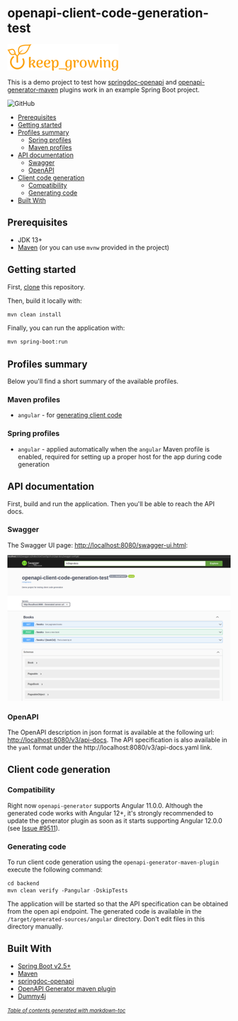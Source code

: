 # openapi-client-code-generation-test

[![keep_growing logo](readme-images/logo_250x60.png)](https://keepgrowing.in/)

This is a demo project to test how [springdoc-openapi](https://github.com/springdoc/springdoc-openapi) and 
[openapi-generator-maven](https://openapi-generator.tech/docs/plugins#maven) plugins work in an example Spring Boot project.

![GitHub](https://img.shields.io/github/license/little-pinecone/openapi-client-code-generation-test)

- [Prerequisites](#prerequisites)
- [Getting started](#getting-started)
- [Profiles summary](#profiles-summary)
    * [Spring profiles](#spring-profiles)
    * [Maven profiles](#maven-profiles)
- [API documentation](#api-documentation)
    * [Swagger](#swagger)
    * [OpenAPI](#openapi)
- [Client code generation](#client-code-generation)
    * [Compatibility](#compatibility)
    * [Generating code](#generating-code)
- [Built With](#built-with)

## Prerequisites

* JDK 13+
* [Maven](https://maven.apache.org/) (or you can use `mvnw` provided in the project)

## Getting started

First, [clone](https://docs.github.com/en/github/creating-cloning-and-archiving-repositories/cloning-a-repository-from-github/cloning-a-repository) this repository.

Then, build it locally with:
```bash
mvn clean install
```

Finally, you can run the application with:

```bash
mvn spring-boot:run
```

## Profiles summary

Below you'll find a short summary of the available profiles.

### Maven profiles

* `angular` - for [generating client code](https://codesoapbox.dev/generate-client-code-from-spring-boot-using-maven/)

### Spring profiles

* `angular` - applied automatically when the `angular` Maven profile is enabled, required for setting up a proper host for the app during code generation

## API documentation

First, build and run the application. Then you'll be able to reach the API docs.

### Swagger

The Swagger UI page: [http://localhost:8080/swagger-ui.html](http://localhost:8080/swagger-ui.html):

![swagger screenshot](readme-images/swagger-ui-screenshot.png)

### OpenAPI

The OpenAPI description in json format is available at the following url: [http://localhost:8080/v3/api-docs](http://localhost:8080/v3/api-docs). 
The API specification is also available in the `yaml` format under the http://localhost:8080/v3/api-docs.yaml link.

## Client code generation

### Compatibility

Right now `openapi-generator` supports Angular 11.0.0.
Although the generated code works with Angular 12+, it's strongly recommended to update the generator plugin as soon as
it starts supporting Angular 12.0.0 (see [Issue #9511](https://github.com/OpenAPITools/openapi-generator/issues/9511)).

### Generating code

To run client code generation using the `openapi-generator-maven-plugin` execute the following command:

```shell
cd backend
mvn clean verify -Pangular -DskipTests
```

The application will be started so that the API specification can be obtained from the open api endpoint.
The generated code is available in the `/target/generated-sources/angular` directory.
Don't edit files in this directory manually.

## Built With

* [Spring Boot v2.5+](https://spring.io/projects/spring-boot)
* [Maven](https://maven.apache.org/)
* [springdoc-openapi](https://springdoc.org/)
* [OpenAPI Generator maven plugin](https://mvnrepository.com/artifact/org.openapitools/openapi-generator-maven-plugin)
* [Dummy4j](https://daniel-frak.github.io/dummy4j/)

<small><i><a href='http://ecotrust-canada.github.io/markdown-toc/'>Table of contents generated with markdown-toc</a></i></small>

